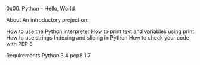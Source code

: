 0x00. Python - Hello, World

About
An introductory project on:

How to use the Python interpreter
How to print text and variables using print
How to use strings
Indexing and slicing in Python
How to check your code with PEP 8

Requirements
Python 3.4
pep8 1.7
